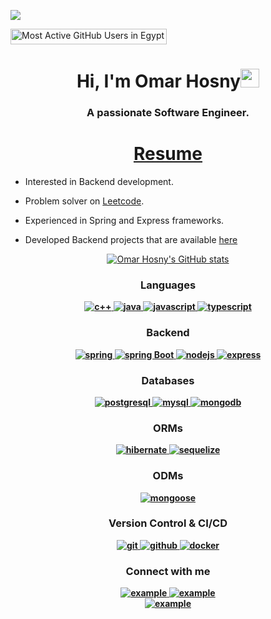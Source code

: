 ![](https://komarev.com/ghpvc/?username=omarhosny206&color=brightgreen)

<a href = "https://commits.top/egypt.html" target="_blank">
<img src="https://aktive.tk/egypt/omarhosny206?color=yellow" alt="Most Active GitHub Users in Egypt" target="_blank" height=25px, width=250px/> 
</a>


<h1 align="center">Hi, I'm Omar Hosny<img width="30px" src="https://raw.githubusercontent.com/iampavangandhi/iampavangandhi/master/gifs/Hi.gif"></h1>
<h3 font-size="20" align="center">A passionate Software Engineer. </h3>




<!-- <p align="center"> 
	<img src="https://komarev.com/ghpvc/?username=omarhosny206&label=Profile%20views&color=0047AB&style=plastic?" alt="omarhosny206" height=25px, width=160px/> 
	<a href = "https://commits.top/egypt.html" target="_blank">
		<img src="https://aktive.tk/egypt/omarhosny206?color=red" alt="Most Active Users" target="_blank" height=25px, width=250px/> 
	</a>

</p> -->



<h1 align="center"><a href="https://drive.google.com/file/d/1grjJKoMzIsNGlHdda_Rq-PXOH01lfe-C/view?usp=sharing">Resume</a></h1>

- Interested in Backend development.

- Problem solver on [Leetcode](https://leetcode.com/omarhosny102).

- Experienced in Spring and Express frameworks.

- Developed Backend projects that are available [here](https://github.com/omarhosny206?tab=repositories)

<div align="center">
<h2 align="center" style="margin: 5px 10px;"></h2> 
    
[![Omar Hosny's GitHub stats](https://github-readme-stats.vercel.app/api?username=omarhosny206&show_icons=true&bg_color=00000000)](https://github.com/omarhosny206)
</div>


<h3 align="center"><b>Languages</h3>
<p align="center">
    <a href="https://cplusplus.com/" target="_blank"> 
    <img src="https://img.shields.io/badge/C%2B%2B-00599C?style=for-the-badge&logo=c%2B%2B&logoColor=white" 
      alt="c++"/> 
  </a>
  <a href="https://www.java.com" target="_blank"> 
    <img src="https://img.shields.io/badge/Java-007396.svg?style=for-the-badge&logo=java&logoColor=white" 
      alt="java"/> 
  </a>
  <a href="https://developer.mozilla.org/en-US/docs/Web/JavaScript" target="_blank"> 
    <img src="https://img.shields.io/badge/Javascript-F7DF1E.svg?style=for-the-badge&logo=javascript&logoColor=black"
      alt="javascript"/> 
  </a>
  </a>
  <a href="https://www.typescriptlang.org/" target="_blank"> 
    <img src="https://img.shields.io/badge/typescript-3178C6.svg?style=for-the-badge&logo=typescript&logoColor=white"
      alt="typescript"/>
  </a>
</p>

<h3 align="center"><b>Backend</h3>
<p align="center">
    <a href="https://spring.io/" target="_blank"> 
    <img src="https://img.shields.io/badge/Spring-6DB33F?style=for-the-badge&logo=spring&logoColor=white"
      alt="spring"/> 
   </a>
   <a href="https://spring.io/" target="_blank"> 
    <img src="https://img.shields.io/badge/spring%20boot-6DB33F.svg?style=for-the-badge&logo=springboot&logoColor=white" alt="spring Boot" /> 
  </a>
  <a href="https://nodejs.org" target="_blank"> 
    <img src="https://img.shields.io/badge/node.js-339933.svg?style=for-the-badge&logo=nodedotjs&logoColor=white"
      alt="nodejs"/> 
  </a>
  <a href="https://expressjs.com" target="_blank">
    <img src="https://img.shields.io/badge/express-000000.svg?style=for-the-badge&logo=express&logoColor=white"
      alt="express" />
  </a>
</p>

	
<h3 align="center"><b>Databases</h3>
<p align="center">
  <a href="https://www.postgresql.org" target="_blank"> 
    <img src="https://img.shields.io/badge/postgreSQL-4169E1.svg?style=for-the-badge&logo=postgresql&logoColor=white"
      alt="postgresql"/> 
  </a>
<a href="https://www.mysql.com/" target="_blank"> 
    <img src="https://img.shields.io/badge/MySQL-005C84?style=for-the-badge&logo=mysql&logoColor=white"
      alt="mysql"/> 
  </a>
  <a href="https://www.mongodb.com/" target="_blank"> 
    <img src="https://img.shields.io/badge/mongodb-47A248.svg?style=for-the-badge&logo=mongodb&logoColor=white"
      alt="mongodb"/> 
  </a>
</p>

<h3 align="center"><b>ORMs</h3>
<p align="center">
 <a href="https://hibernate.org/orm/" target="_blank"> 
    <img src="https://img.shields.io/badge/Hibernate-59666C?style=for-the-badge&logo=Hibernate&logoColor=white"
      alt="hibernate"/>
  </a>
  <a href="https://sequelize.org/" target="_blank"> 
    <img src="https://img.shields.io/badge/Sequelize-52B0E7?style=for-the-badge&logo=Sequelize&logoColor=white"
      alt="sequelize"/>
  </a>
</p>
    
<h3 align="center"><b>ODMs</h3>
<p align="center">
 <a href="https://mongoosejs.com/" target="_blank"> 
    <img src="https://img.shields.io/badge/Mongoose-59666C?style=for-the-badge&logo=Mongoose&logoColor=white"
      alt="mongoose"/>
  </a>
</p>

<!--
<h3 align="center"><b>Caching</h3>
<p align="center">
 <a href="https://redis.io" target="_blank"> 
    <img src="https://img.shields.io/badge/redis-DC382D.svg?style=for-the-badge&logo=redis&logoColor=white"
      alt="redis"/>
  </a>
</p>
-->

<!--
<h3 align="center"><b>Testing</h3>
<p align="center"> 
  <a href="https://www.selenium.dev" target="_blank"> 
    <img src="https://img.shields.io/badge/mockito-43B02A.svg?style=for-the-badge&logo=mockito&logoColor=white"
      alt="mockito" /> 
  </a> 
  <a href="https://junit.org/junit5/" target="_blank"> 
    <img src="https://img.shields.io/badge/junit-25A162.svg?style=for-the-badge&logo=junit5&logoColor=white" alt="junit5" /> 
  </a> 
</p>
-->

<h3 align="center"><b>Version Control & CI/CD</h3>
<p align="center">
  <a href="https://git-scm.com/" target="_blank">
    <img src="https://img.shields.io/badge/git-F05032.svg?style=for-the-badge&logo=git&logoColor=white"
      alt="git"/>
  </a>
  <a href="https://github.com/omarhosny206" target="_blank">
    <img src="https://img.shields.io/badge/github-181717.svg?style=for-the-badge&logo=github&logoColor=white" alt="github" />
  </a>
    <a href="https://www.docker.com/" target="_blank">
    <img src="https://img.shields.io/badge/docker-2496ED.svg?style=for-the-badge&logo=docker&logoColor=white"
      alt="docker"/>
  </a>
</p>

<!-- <h3 align="center">Cloud & Hosting:</h3>
<p align="center">
  <a href="https://azure.microsoft.com/en-in/" target="_blank">
    <img  src="https://img.shields.io/badge/Azure-0078D4?style=for-the-badge&logo=microsoftazure&logoColor=white" alt="azure"/>
  </a>
  <a href="https://firebase.google.com/" target="_blank">
    <img src="https://img.shields.io/badge/firebase-FFCA28.svg?style=for-the-badge&logo=firebase&logoColor=black" alt="firebase"/>
  </a>
  <a href="https://netlify.com/" target="_blank">
    <img src="https://img.shields.io/badge/netlify-00C7B7.svg?style=for-the-badge&logo=netlify&logoColor=black" alt="firebase"/>
  </a>
  <a href="https://heroku.com" target="_blank">
    <img src="https://img.shields.io/badge/heroku-430098.svg?style=for-the-badge&logo=heroku&logoColor=white"
      alt="heroku"/>
  </a>
</p> -->
    
    



<h3 align="center"><b>Connect with me</h3>
<div style="margin-top:10px" align="center">
  <div>
    <a  href="https://www.linkedin.com/in/omar-hosny-keshk-6a1088191/" target="_blank">
      <img src="https://img.shields.io/badge/Linked%20In-0A66C2.svg?style=for-the-badge&logo=linkedin&logoColor=white" alt="example"/>
    </a>
    <a href="https://twitter.com/omar_hosny_k?s=09" target="_blank">
      <img src="https://img.shields.io/badge/Twitter-1DA1F2.svg?style=for-the-badge&logo=twitter&logoColor=white" alt="example"/>
    </a>
    
  <div>
    <a href="https://leetcode.com/omarhosny102/" target="_blank">
      <img src="https://img.shields.io/badge/LeetCode-FFA116.svg?style=for-the-badge&logo=leetcode&logoColor=black" alt="example"/>
    </a>
  </div>
</div>
 
	
	
